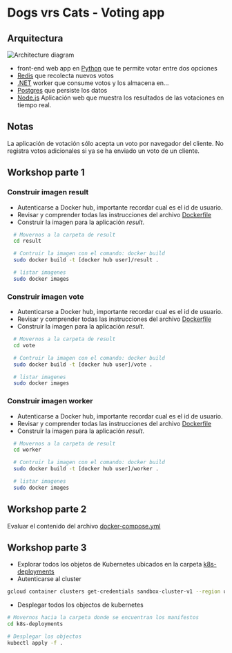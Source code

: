 # Dogs vrs Cats - Voting app

## Arquitectura

![Architecture diagram](architecture.excalidraw.png)

* front-end web app en [Python](/vote) que te permite votar entre dos opciones
* [Redis](https://hub.docker.com/_/redis/) que recolecta nuevos votos
* [.NET](/worker/) worker que consume votos y los almacena en…
* [Postgres](https://hub.docker.com/_/postgres/) que persiste los datos
* [Node.js](/result) Aplicación web que muestra los resultados de las votaciones en tiempo real.
  
## Notas

La aplicación de votación sólo acepta un voto por navegador del cliente. No registra votos adicionales si ya se ha enviado un voto de un cliente.

## Workshop parte 1

### Construir imagen result

* Autenticarse a Docker hub, importante recordar cual es el id de usuario.
* Revisar y comprender todas las instrucciones del archivo [Dockerfile](result/Dockerfile)
* Construir la imagen para la aplicación *result*.

```sh
  # Movernos a la carpeta de result
  cd result

  # Contruir la imagen con el comando: docker build
  sudo docker build -t [docker hub user]/result . 

  # listar imagenes 
  sudo docker images
```

### Construir imagen vote

* Autenticarse a Docker hub, importante recordar cual es el id de usuario.
* Revisar y comprender todas las instrucciones del archivo [Dockerfile](vote/Dockerfile)
* Construir la imagen para la aplicación *result*.

```sh
  # Movernos a la carpeta de result
  cd vote

  # Contruir la imagen con el comando: docker build
  sudo docker build -t [docker hub user]/vote . 

  # listar imagenes 
  sudo docker images
```

### Construir imagen worker

* Autenticarse a Docker hub, importante recordar cual es el id de usuario.
* Revisar y comprender todas las instrucciones del archivo [Dockerfile](worker/Dockerfile)
* Construir la imagen para la aplicación *result*.

```sh
  # Movernos a la carpeta de result
  cd worker

  # Contruir la imagen con el comando: docker build
  sudo docker build -t [docker hub user]/worker . 

  # listar imagenes 
  sudo docker images
```

## Workshop parte 2

Evaluar el contenido del archivo [docker-compose.yml](docker-compose.yml)

## Workshop parte 3

* Explorar todos los objetos de Kubernetes ubicados en la carpeta [k8s-deployments](k8s-deployments)
* Autenticarse al cluster
  
```sh
gcloud container clusters get-credentials sandbox-cluster-v1 --region us-central1 --project wwcode-terraform-admin
```

* Desplegar todos los objectos de kubernetes

```sh
# Movernos hacia la carpeta donde se encuentran los manifestos
cd k8s-deployments 

# Desplegar los objectos
kubectl apply -f .

```
